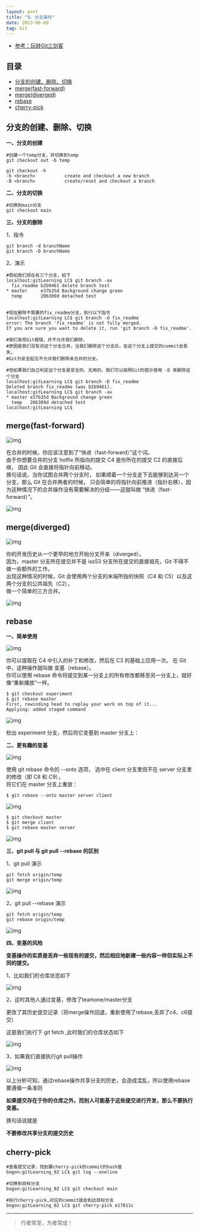 ```yaml
---
layout: post
title: "9、分支操作"
date: 2013-06-09
tag: Git
---   
```


- [参考：玩转Git三剑客](https://time.geekbang.org/course/intro/100021601)



## 目录
* [分支的创建、删除、切换](#content1)
* [merge(fast-forward)](#content2)
* [merge(diverged)](#content3)
* [rebase](#content4)
* [cherry-pick](#content5)




<!-- ************************************************ -->
## <a id="content1"></a>分支的创建、删除、切换

**一、分支的创建**

```
#创建一个temp分支，并切换到temp
git checkout out -b temp
```

```
git checkout -h
-b <branch>           create and checkout a new branch
-B <branch>           create/reset and checkout a branch
```

**二、分支的切换**

```
#切换到main分支
git checkout main
```


**三、分支的删除**

1、指令

```
git branch -d branchName
git branch -D branchName 
```

2、演示

```
#假如我们现在有三个分支，如下
localhost:gitLearning LC$ git branch -av
  fix_readme b2b9461 delete branch test
* master     e37b35d Background change green
  temp       206309d detached test


#现在删除不需要的fix_readme分支，执行以下指令
localhost:gitLearning LC$ git branch -d fix_readme
error: The branch 'fix_readme' is not fully merged.
If you are sure you want to delete it, run 'git branch -D fix_readme'.

#我们发现Git报错，并不允许我们删除，     
#原因是我们没有对这个分支合并，当我们删除这个分支后，在这个分支上提交的commit会丢失，      
#Git为安全起见不允许我们删除未合并的分支。

#但如果我们自己判定这个分支是安全的、无用的，我们可以按照Git的提示使用 -D 来删除这个分支
localhost:gitLearning LC$ git branch -D fix_readme
Deleted branch fix_readme (was b2b9461).
localhost:gitLearning LC$ git branch -av
* master e37b35d Background change green
  temp   206309d detached test
localhost:gitLearning LC$ 
```



<!-- ************************************************ -->
## <a id="content2"></a>merge(fast-forward)

<img src="/images/Git/git10_1.png" alt="img">

在合并的时候，你应该注意到了“快进（fast-forward）”这个词。       
由于你想要合并的分支 hotfix 所指向的提交 C4 是你所在的提交 C2 的直接后继， 因此 Git 会直接将指针向前移动。          
换句话说，当你试图合并两个分支时， 如果顺着一个分支走下去能够到达另一个分支，那么 Git 在合并两者的时候， 只会简单的将指针向前推进（指针右移），因为这种情况下的合并操作没有需要解决的分歧——这就叫做 “快进（fast-forward）”。

<img src="/images/Git/git10_2.png" alt="img">



<!-- ************************************************ -->
## <a id="content3"></a>merge(diverged)

<img src="/images/Git/git10_3.png" alt="img">

你的开发历史从一个更早的地方开始分叉开来（diverged）。             
因为，master 分支所在提交并不是 iss53 分支所在提交的直接祖先，Git 不得不做一些额外的工作。      
出现这种情况的时候，Git 会使用两个分支的末端所指的快照（C4 和 C5）以及这两个分支的公共祖先（C2），    
做一个简单的三方合并。    

<img src="/images/Git/git10_4.png" alt="img">


<!-- ************************************************ -->
## <a id="content4"></a>rebase

**一、简单使用**

<img src="/images/Git/git10_6.png" alt="img">

你可以提取在 C4 中引入的补丁和修改，然后在 C3 的基础上应用一次。 在 Git 中，这种操作就叫做 变基（rebase）。      
你可以使用 rebase 命令将提交到某一分支上的所有修改都移至另一分支上，就好像“重新播放”一样。     

```
$ git checkout experiment
$ git rebase master
First, rewinding head to replay your work on top of it...
Applying: added staged command
```

<img src="/images/Git/git10_5.png" alt="img">

检出 experiment 分支，然后将它变基到 master 分支上：

**二、更有趣的变基**

<img src="/images/Git/git10_7.png" alt="img">

使用 git rebase 命令的 --onto 选项， 选中在 client 分支里但不在 server 分支里的修改（即 C8 和 C9），     
将它们在 master 分支上重放：     

```
$ git rebase --onto master server client
```

<img src="/images/Git/git10_8.png" alt="img">


```
$ git checkout master
$ git merge client
$ git rebase master server
```

<img src="/images/Git/git10_9.png" alt="img">

**三、git pull 与 git pull --rebase 的区别**

1、git pull 演示

```
git fetch origin/temp
git merge origin/temp
```
<img src="/images/Git/git10_10.png" alt="img">

2、git pull --rebase 演示

```
git fetch origin/temp
git rebase origin/temp
```
<img src="/images/Git/git10_11.png" alt="img">


**四、变基的风险**

<span style="font-weight:bold">变基操作的实质是丢弃一些现有的提交，然后相应地新建一些内容一样但实际上不同的提交。</span>

1、比如我们的仓库状态如下

<img src="/images/Git/git10_12.png" alt="img">

2、这时其他人通过变基，修改了teamone/master分支     

更改了其历史提交记录（将merge操作回退，重新使用了rebase,丢弃了c4、c6提交）     

这是我们执行下 git fetch ,此时我们的仓库状态如下

<img src="/images/Git/git10_13.png" alt="img">

3、如果我们直接执行git pull操作

<img src="/images/Git/git10_14.png" alt="img">


以上分析可知，通过rebase操作共享分支的历史，会造成混乱，所以使用rebase要遵循一条准则

<span style="font-weight:bold">如果提交存在于你的仓库之外，而别人可能基于这些提交进行开发，那么不要执行变基。</span>

换句话说就是

<span style="font-weight:bold">不要修改共享分支的提交历史</span>


<!-- ************************************************ -->
## <a id="content5"></a>cherry-pick

```
#查看提交记录，找到要cherry-pick的commit的hash值
bogon:gitLearning_02 LC$ git log --oneline 

#切换到目标分支
bogon:gitLearning_02 LC$ git checkout main

#执行cherry-pick,对应的commit就会到达目标分支
bogon:gitLearning_02 LC$ git cherry-pick e17811c
```







----------
>  行者常至，为者常成！



